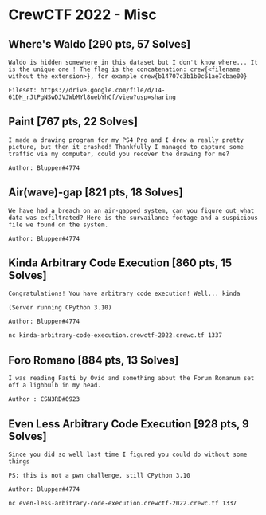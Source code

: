 # CrewCTF 2022 - Misc





## Where's Waldo [290 pts, 57 Solves]

```
Waldo is hidden somewhere in this dataset but I don't know where... It is the unique one ! The flag is the concatenation: crew{<filename without the extension>}, for example crew{b14707c3b1b0c61ae7cbae00}

Fileset: https://drive.google.com/file/d/14-61DH_rJtPgNSwDJVJWbMYl8uebYhCf/view?usp=sharing
```



## Paint [767 pts, 22 Solves]

```
I made a drawing program for my PS4 Pro and I drew a really pretty picture, but then it crashed! Thankfully I managed to capture some traffic via my computer, could you recover the drawing for me?

Author: Blupper#4774
```





## Air(wave)-gap [821 pts, 18 Solves]

```
We have had a breach on an air-gapped system, can you figure out what data was exfiltrated? Here is the survailance footage and a suspicious file we found on the system.

Author: Blupper#4774
```



## Kinda Arbitrary Code Execution [860 pts, 15 Solves]

```
Congratulations! You have arbitrary code execution! Well... kinda

(Server running CPython 3.10)

Author: Blupper#4774

nc kinda-arbitrary-code-execution.crewctf-2022.crewc.tf 1337
```





## Foro Romano [884 pts, 13 Solves]

```
I was reading Fasti by Ovid and something about the Forum Romanum set off a lighbulb in my head.

Author : CSN3RD#0923
```



## Even Less Arbitrary Code Execution [928 pts, 9 Solves]

```
Since you did so well last time I figured you could do without some things

PS: this is not a pwn challenge, still CPython 3.10

Author: Blupper#4774

nc even-less-arbitrary-code-execution.crewctf-2022.crewc.tf 1337
```



